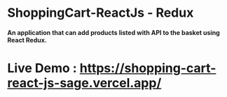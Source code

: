 # ShoppingCart-ReactJs - Redux

#### An application that can add products listed with API to the basket using React Redux.

# Live Demo : https://shopping-cart-react-js-sage.vercel.app/
